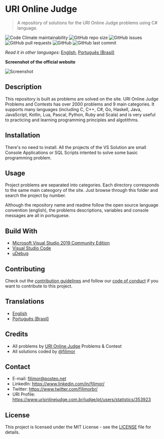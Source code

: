 # URI Online Judge

> A repository of solutions for the URI Online Judge problems using C# language.

![Code Climate maintainability](https://img.shields.io/codeclimate/maintainability/filimor/uri-online-judge)
![GitHub repo size](https://img.shields.io/github/repo-size/filimor/uri-online-judge)
![GitHub issues](https://img.shields.io/github/issues-raw/filimor/uri-online-judge)
![GitHub pull requests](https://img.shields.io/github/issues-pr-raw/filimor/uri-online-judge)
![GitHub](https://img.shields.io/github/license/filimor/uri-online-judge)
![GitHub last commit](https://img.shields.io/github/last-commit/filimor/uri-online-judge)

*Read it in other languages:* [English](https://github.com/filimor/uri-online-judge/blob/master/README.md), [Português (Brasil)](https://github.com/filimor/uri-online-judge/blob/master/README.pt-br.md)

**Screenshot of the official website**

![](uri.gif "Screenshot")

## Description

This repository is built as problems are solved on the site. URI Online Judge Problems and Contests has over 2000 problems and 9 main categories. It supports many languages (including C, C++, C#, Go, Haskell, Java, JavaScript, Kotlin, Lua, Pascal, Python, Ruby and Scala) and is very useful to practicing and learning programming principles and algotithms.

## Installation

There's no need to install. All the projects of the VS Solution are small Console Applications or SQL Scripts intented to solve some basic programming problem.

## Usage

Project problems are separated into categories. Each directory corresponds to the same main cateogory of the site. Just browse through this folder and search the project by number.

Although the repository name and readme follow the open source language convention (english), the problems descriptions, variables and console messages are all in portuguese.

## Build With

- [Microsoft Visual Studio 2019 Community Edition](https://visualstudio.microsoft.com/vs/community/)
- [Visual Studio Code](https://code.visualstudio.com/)
- [uDebug](https://www.udebug.com/)

## Contributing

Check out the [contribution guidelines](https://github.com/filimor/uri-online-judge/blob/master/CONTRIBUTING.md) and follow our [code of conduct](https://github.com/filimor/uri-online-judge/blob/master/CODE_OF_CONDUCT.md) if you want to contribute to this project.

## Translations

* [English](https://github.com/filimor/uri-online-judge/blob/master/README.md)
* [Português (Brasil)](https://github.com/filimor/uri-online-judge/blob/master/README.pt-br.md)

## Credits

- All problems by [URI Online Judge](https://www.urionlinejudge.com.br) Problems & Contest
- All solutions coded by [@filimor](https://github.com/filimor)

## Contact

- E-mail: filimor@posteo.net
- LinkedIn: https://www.linkedin.com/in/filimor/
- Twitter: https://www.twitter.com/filimorbr/
- URI Profile: https://www.urionlinejudge.com.br/judge/pt/users/statistics/353923

## License

This project is licensed under the MIT License - see the [LICENSE](https://github.com/filimor/uri-online-judge/blob/master/LICENSE "MIT") file for details.
